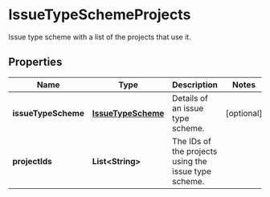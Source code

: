 

# IssueTypeSchemeProjects

Issue type scheme with a list of the projects that use it.
## Properties

Name | Type | Description | Notes
------------ | ------------- | ------------- | -------------
**issueTypeScheme** | [**IssueTypeScheme**](IssueTypeScheme.md) | Details of an issue type scheme. |  [optional]
**projectIds** | **List&lt;String&gt;** | The IDs of the projects using the issue type scheme. | 



